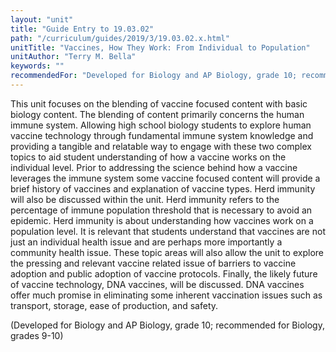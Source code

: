 ```yaml
---
layout: "unit"
title: "Guide Entry to 19.03.02"
path: "/curriculum/guides/2019/3/19.03.02.x.html"
unitTitle: "Vaccines, How They Work: From Individual to Population"
unitAuthor: "Terry M. Bella"
keywords: ""
recommendedFor: "Developed for Biology and AP Biology, grade 10; recommended for Biology, grades 9-10" 
---
```

<main>
<p>This unit focuses on the blending of vaccine focused content with basic biology content. The blending of content primarily concerns the human immune system. Allowing high school biology students to explore human vaccine technology through fundamental immune system knowledge and providing a tangible and relatable way to engage with these two complex topics to aid student understanding of how a vaccine works on the individual level. Prior to addressing the science behind how a vaccine leverages the immune system some vaccine focused content will provide a brief history of vaccines and explanation of vaccine types. Herd immunity will also be discussed within the unit. Herd immunity refers to the percentage of immune population threshold that is necessary to avoid an epidemic. Herd immunity is about understanding how vaccines work on a population level. It is relevant that students understand that vaccines are not just an individual health issue and are perhaps more importantly a community health issue. These topic areas will also allow the unit to explore the pressing and relevant vaccine related issue of barriers to vaccine adoption and public adoption of vaccine protocols. Finally, the likely future of vaccine technology, DNA vaccines, will be discussed. DNA vaccines offer much promise in eliminating some inherent vaccination issues such as transport, storage, ease of production, and safety.</p>
<p></p>
<p>(Developed for Biology and AP Biology, grade 10; recommended for Biology, grades 9-10)</p>
</main>
